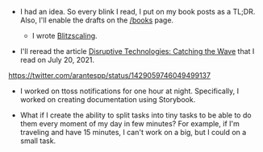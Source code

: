 - I had an idea. So every blink I read, I put on my book posts as a TL;DR. Also, I'll enable the drafts on the [/books](/books) page.

  - I wrote [Blitzscaling](/blitzscaling).

- I'll reread the article [Disruptive Technologies: Catching the Wave](https://hbr.org/1995/01/disruptive-technologies-catching-the-wave) that I read on July 20, 2021.

https://twitter.com/arantespp/status/1429059746049499137

- I worked on ttoss notifications for one hour at night. Specifically, I worked on creating documentation using Storybook.

- What if I create the ability to split tasks into tiny tasks to be able to do them every moment of my day in few minutes? For example, if I'm traveling and have 15 minutes, I can't work on a big, but I could on a small task.
